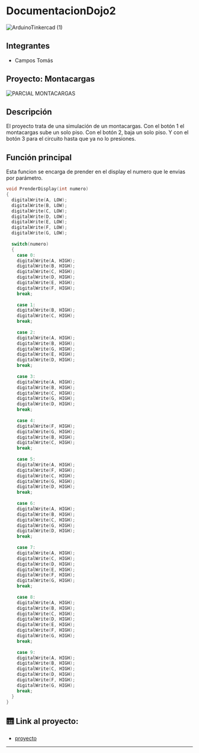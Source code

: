 # DocumentacionDojo2
![ArduinoTinkercad (1)](https://github.com/TomasCampos26/ParcialMontacargas/assets/123908697/d69e5246-4c8f-49a0-a250-39338888852d)


## Integrantes 
- Campos Tomás

## Proyecto: Montacargas
![PARCIAL MONTACARGAS](https://github.com/TomasCampos26/ParcialMontacargas/assets/123908697/c8233e7c-f5eb-4ff1-8d85-1a5e0a754854)


## Descripción
El proyecto trata de una simulación de un montacargas. Con el botón 1 el montacargas sube un solo piso. Con el botón 2, baja un solo piso.
Y con el botón 3 para el circuito hasta que ya no lo presiones.

## Función principal
Esta funcion se encarga de prender en el display el numero que le envias por parámetro.

~~~ C (lenguaje en el que esta escrito)
void PrenderDisplay(int numero)
{
  digitalWrite(A, LOW);
  digitalWrite(B, LOW);
  digitalWrite(C, LOW);
  digitalWrite(D, LOW);
  digitalWrite(E, LOW);
  digitalWrite(F, LOW);
  digitalWrite(G, LOW);
  
  switch(numero)
  {
    case 0:
    digitalWrite(A, HIGH);
    digitalWrite(B, HIGH);
    digitalWrite(C, HIGH);
    digitalWrite(D, HIGH);
    digitalWrite(E, HIGH);
    digitalWrite(F, HIGH);
    break;
    
    case 1:
    digitalWrite(B, HIGH);
    digitalWrite(C, HIGH);
    break;
    
    case 2:
    digitalWrite(A, HIGH);
    digitalWrite(B, HIGH);
    digitalWrite(G, HIGH);
    digitalWrite(E, HIGH);
    digitalWrite(D, HIGH);
    break;
  
    case 3:
    digitalWrite(A, HIGH);
    digitalWrite(B, HIGH);
    digitalWrite(C, HIGH);
    digitalWrite(G, HIGH);
    digitalWrite(D, HIGH);
    break;
    
    case 4:
    digitalWrite(F, HIGH);
    digitalWrite(G, HIGH);
    digitalWrite(B, HIGH);
    digitalWrite(C, HIGH);
    break;  
    
    case 5:
    digitalWrite(A, HIGH);
    digitalWrite(F, HIGH);
    digitalWrite(C, HIGH);
    digitalWrite(G, HIGH);
    digitalWrite(D, HIGH);
    break;  
    
    case 6:
    digitalWrite(A, HIGH);
    digitalWrite(B, HIGH);
    digitalWrite(C, HIGH);
    digitalWrite(G, HIGH);
    digitalWrite(D, HIGH);
    break;  
    
    case 7:
    digitalWrite(A, HIGH);
    digitalWrite(C, HIGH);
    digitalWrite(D, HIGH);
    digitalWrite(E, HIGH);
    digitalWrite(F, HIGH);   
    digitalWrite(G, HIGH);
    break;  
    
    case 8:
    digitalWrite(A, HIGH);
    digitalWrite(B, HIGH);
    digitalWrite(C, HIGH);
    digitalWrite(D, HIGH);
    digitalWrite(E, HIGH);
    digitalWrite(F, HIGH);   
    digitalWrite(G, HIGH);
    break;  
    
    case 9:
    digitalWrite(A, HIGH);
    digitalWrite(B, HIGH);
    digitalWrite(C, HIGH);
    digitalWrite(D, HIGH);
    digitalWrite(F, HIGH);   
    digitalWrite(G, HIGH);
    break;
  } 
}
~~~

## 🛗 Link al proyecto:
- [proyecto](https://www.tinkercad.com/things/2EVauB1FZrG-parcial-montacargas/editel)

---



